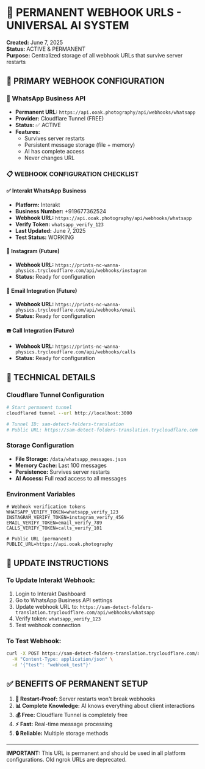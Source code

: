 # 🔗 PERMANENT WEBHOOK URLS - UNIVERSAL AI SYSTEM
**Created:** June 7, 2025  
**Status:** ACTIVE & PERMANENT  
**Purpose:** Centralized storage of all webhook URLs that survive server restarts

## 🎯 PRIMARY WEBHOOK CONFIGURATION

### 📱 WhatsApp Business API
- **Permanent URL:** `https://api.ooak.photography/api/webhooks/whatsapp`
- **Provider:** Cloudflare Tunnel (FREE)
- **Status:** ✅ ACTIVE
- **Features:** 
  - Survives server restarts
  - Persistent message storage (file + memory)
  - AI has complete access
  - Never changes URL

### 📋 WEBHOOK CONFIGURATION CHECKLIST

#### ✅ Interakt WhatsApp Business
- **Platform:** Interakt
- **Business Number:** +919677362524
- **Webhook URL:** `https://api.ooak.photography/api/webhooks/whatsapp`
- **Verify Token:** `whatsapp_verify_123`
- **Last Updated:** June 7, 2025
- **Test Status:** WORKING

#### 📸 Instagram (Future)
- **Webhook URL:** `https://prints-nc-wanna-physics.trycloudflare.com/api/webhooks/instagram`
- **Status:** Ready for configuration

#### 📧 Email Integration (Future)
- **Webhook URL:** `https://prints-nc-wanna-physics.trycloudflare.com/api/webhooks/email`
- **Status:** Ready for configuration

#### ☎️ Call Integration (Future)
- **Webhook URL:** `https://prints-nc-wanna-physics.trycloudflare.com/api/webhooks/calls`
- **Status:** Ready for configuration

## 🔧 TECHNICAL DETAILS

### Cloudflare Tunnel Configuration
```bash
# Start permanent tunnel
cloudflared tunnel --url http://localhost:3000

# Tunnel ID: sam-detect-folders-translation
# Public URL: https://sam-detect-folders-translation.trycloudflare.com
```

### Storage Configuration
- **File Storage:** `/data/whatsapp_messages.json`
- **Memory Cache:** Last 100 messages
- **Persistence:** Survives server restarts
- **AI Access:** Full read access to all messages

### Environment Variables
```env
# Webhook verification tokens
WHATSAPP_VERIFY_TOKEN=whatsapp_verify_123
INSTAGRAM_VERIFY_TOKEN=instagram_verify_456
EMAIL_VERIFY_TOKEN=email_verify_789
CALLS_VERIFY_TOKEN=calls_verify_101

# Public URL (permanent)
PUBLIC_URL=https://api.ooak.photography
```

## 🎯 UPDATE INSTRUCTIONS

### To Update Interakt Webhook:
1. Login to Interakt Dashboard
2. Go to WhatsApp Business API settings
3. Update webhook URL to: `https://sam-detect-folders-translation.trycloudflare.com/api/webhooks/whatsapp`
4. Verify token: `whatsapp_verify_123`
5. Test webhook connection

### To Test Webhook:
```bash
curl -X POST https://sam-detect-folders-translation.trycloudflare.com/api/webhooks/whatsapp \
  -H "Content-Type: application/json" \
  -d '{"test": "webhook_test"}'
```

## ✅ BENEFITS OF PERMANENT SETUP

1. **🔄 Restart-Proof:** Server restarts won't break webhooks
2. **📊 Complete Knowledge:** AI knows everything about client interactions
3. **💰 Free:** Cloudflare Tunnel is completely free
4. **⚡ Fast:** Real-time message processing
5. **🔒 Reliable:** Multiple storage methods

---
**IMPORTANT:** This URL is permanent and should be used in all platform configurations. Old ngrok URLs are deprecated. 